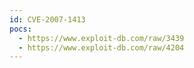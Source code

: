 ```yaml
---
id: CVE-2007-1413
pocs:
  - https://www.exploit-db.com/raw/3439
  - https://www.exploit-db.com/raw/4204
---
```

